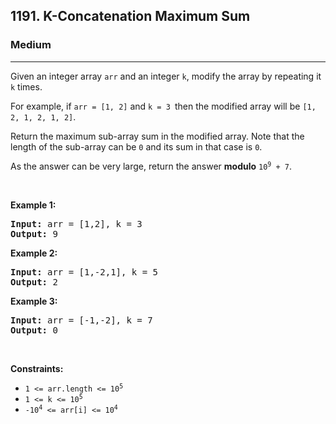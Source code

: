 <h2>1191. K-Concatenation Maximum Sum</h2><h3>Medium</h3><hr><div><p>Given an integer array <code>arr</code> and an integer <code>k</code>, modify the array by repeating it <code>k</code> times.</p>

<p>For example, if <code>arr = [1, 2]</code> and <code>k = 3 </code>then the modified array will be <code>[1, 2, 1, 2, 1, 2]</code>.</p>

<p>Return the maximum sub-array sum in the modified array. Note that the length of the sub-array can be <code>0</code> and its sum in that case is <code>0</code>.</p>

<p>As the answer can be very large, return the answer <strong>modulo</strong> <code>10<sup>9</sup> + 7</code>.</p>

<p>&nbsp;</p>
<p><strong>Example 1:</strong></p>

<pre><strong>Input:</strong> arr = [1,2], k = 3
<strong>Output:</strong> 9
</pre>

<p><strong>Example 2:</strong></p>

<pre><strong>Input:</strong> arr = [1,-2,1], k = 5
<strong>Output:</strong> 2
</pre>

<p><strong>Example 3:</strong></p>

<pre><strong>Input:</strong> arr = [-1,-2], k = 7
<strong>Output:</strong> 0
</pre>

<p>&nbsp;</p>
<p><strong>Constraints:</strong></p>

<ul>
	<li><code>1 &lt;= arr.length &lt;= 10<sup>5</sup></code></li>
	<li><code>1 &lt;= k &lt;= 10<sup>5</sup></code></li>
	<li><code>-10<sup>4</sup> &lt;= arr[i] &lt;= 10<sup>4</sup></code></li>
</ul>
</div>
